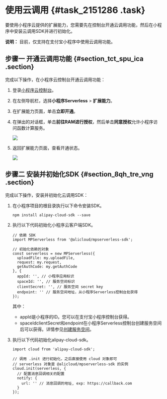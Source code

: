 # 使用云调用 {#task_2151286 .task}

要使用小程序云提供的扩展能力，您需要先在控制台开通云调用功能，然后在小程序中安装云调用SDK并进行初始化。

**说明：** 目前，仅支持在支付宝小程序中使用云调用功能。

## 步骤一 开通云调用功能 {#section_tct_spu_ica .section}

完成以下操作，在小程序云控制台开通云调用功能：

1.  登录[小程序云控制台](https://mp.console.aliyun.com)。
2.  在左侧导航栏，选择**小程序Serverless** \> **扩展能力**。
3.  在扩展能力页面，单击**立即开通**。
4.  在弹出的对话框，单击**前往RAM进行授权**，然后单击**同意授权**允许小程序访问函数计算服务。 

    ![](http://static-aliyun-doc.oss-cn-hangzhou.aliyuncs.com/assets/img/1708844/156820173760338_zh-CN.png)

5.  返回扩展能力页面，查看开通状态。 

    ![](http://static-aliyun-doc.oss-cn-hangzhou.aliyuncs.com/assets/img/1708844/156820173760344_zh-CN.png)


## 步骤二 安装并初始化SDK {#section_8qh_tre_vng .section}

完成以下操作，安装并初始化云调用SDK：

1.  在小程序项目的根目录执行以下命令安装SDK。 

    ``` {#codeblock_03g_doh_dfy}
    npm install alipay-cloud-sdk --save
    ```

2.  执行以下代码初始化小程序云客户端SDK。 

    ``` {#codeblock_25q_bm4_ifk}
    // 依赖 SDK
    import MPServerless from '@alicloud/mpserverless-sdk';
    
    // 初始化依赖的对象
    const serverless = new MPServerless({
      uploadFile: my.uploadFile,
      request: my.request, 
      getAuthCode: my.getAuthCode 
    }, {
      appId: '', // 小程序应用标识
      spaceId: '', // 服务空间标识
      clientSecret: '', // 服务空间 secret key
      endpoint: '' // 服务空间地址，从小程序Serverless控制台处获得
    });
    ```

    其中：

    -   appId是小程序的ID。您可以在支付宝小程序控制台获得。
    -   spaceIdclientSecret和endpoint在小程序Serverless控制台创建服务空间后可以获得。详情参见[创建服务空间](cn.zh-CN/小程序Serverless开发指南/服务空间管理/创建服务空间.md#)。
3.  执行以下代码初始化alipay-cloud-sdk。 

    ``` {#codeblock_px1_gj9_6c5}
    import cloud from 'alipay-cloud-sdk';
    
    // 调用 .init 进行初始化，之后直接使用 cloud 对象即可
    // serverless 对象是 @alicloud/mpserverless-sdk 的实例
    cloud.init(serverless, {
      // 配置消息回调相关的配置
      notify: {
        url: '' // 消息回调的地址, exp: https://callback.com
      }
    });
    ```


